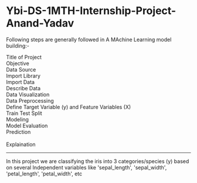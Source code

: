 # Ybi-DS-1MTH-Internship-Project-Anand-Yadav

Following steps are generally followed in A MAchine Learning model building:-

Title of Project<br>
Objective<br>
Data Source<br>
Import Library<br>
Import Data<br>
Describe Data<br>
Data Visualization<br>
Data Preprocessing<br>
Define Target Variable (y) and Feature Variables (X)<br>
Train Test Split<br>
Modeling<br>
Model Evaluation<br>
Prediction<br>     
Explaination
**********************************************************************************

In this project we are classifying the iris into 3 categories/species (y) based on several Independent variables like 'sepal_length', 'sepal_width', 'petal_length', 'petal_width', etc
